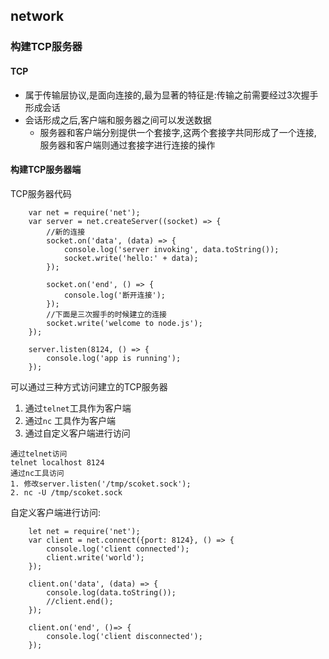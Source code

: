 ## network
### 构建TCP服务器
#### TCP
* 属于传输层协议,是面向连接的,最为显著的特征是:传输之前需要经过3次握手形成会话
* 会话形成之后,客户端和服务器之间可以发送数据
  * 服务器和客户端分别提供一个套接字,这两个套接字共同形成了一个连接,
  服务器和客户端则通过套接字进行连接的操作

#### 构建TCP服务器端
   TCP服务器代码

        var net = require('net');
        var server = net.createServer((socket) => {
            //新的连接
            socket.on('data', (data) => {
                console.log('server invoking', data.toString());
                socket.write('hello:' + data);
            });

            socket.on('end', () => {
                console.log('断开连接');
            });
            //下面是三次握手的时候建立的连接
            socket.write('welcome to node.js');
        });

        server.listen(8124, () => {
            console.log('app is running');
        });
   可以通过三种方式访问建立的TCP服务器
   1. 通过`telnet`工具作为客户端
   2. 通过`nc` 工具作为客户端
   3. 通过自定义客户端进行访问

    通过telnet访问
    telnet localhost 8124
    通过nc工具访问
    1. 修改server.listen('/tmp/scoket.sock');
    2. nc -U /tmp/scoket.sock
自定义客户端进行访问:

        let net = require('net');
        var client = net.connect({port: 8124}, () => {
            console.log('client connected');
            client.write('world');
        });

        client.on('data', (data) => {
            console.log(data.toString());
            //client.end();
        });

        client.on('end', ()=> {
            console.log('client disconnected');
        });




